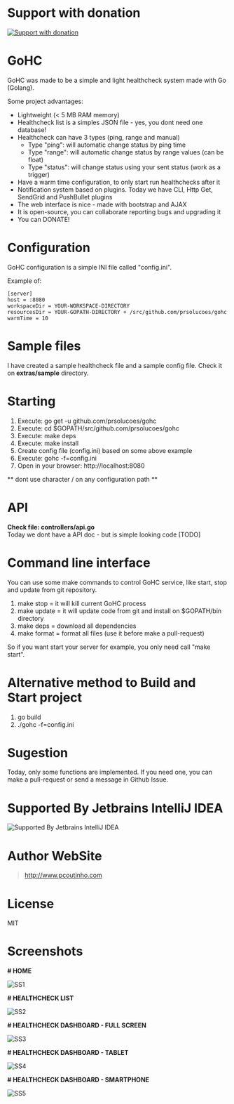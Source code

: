 # Support with donation
[![Support with donation](http://donation.pcoutinho.com/images/donate-button.png)](http://donation.pcoutinho.com/)

# GoHC

GoHC was made to be a simple and light healthcheck system made with Go (Golang).

Some project advantages:
- Lightweight (< 5 MB RAM memory)
- Healthcheck list is a simples JSON file - yes, you dont need one database!
- Healthcheck can have 3 types (ping, range and manual)
  - Type "ping": will automatic change status by ping time
  - Type "range": will automatic change status by range values (can be float)
  - Type "status": will change status using your sent status (work as a trigger)
- Have a warm time configuration, to only start run healthchecks after it
- Notification system based on plugins. Today we have CLI, Http Get, SendGrid and PushBullet plugins
- The web interface is nice - made with bootstrap and AJAX
- It is open-source, you can collaborate reporting bugs and upgrading it
- You can DONATE!

# Configuration

GoHC configuration is a simple INI file called "config.ini".

Example of:

```
[server]
host = :8080
workspaceDir = YOUR-WORKSPACE-DIRECTORY
resourcesDir = YOUR-GOPATH-DIRECTORY + /src/github.com/prsolucoes/gohc
warmTime = 10
```

# Sample files

I have created a sample healthcheck file and a sample config file. Check it on **extras/sample** directory.

# Starting

1. Execute: go get -u github.com/prsolucoes/gohc
2. Execute: cd $GOPATH/src/github.com/prsolucoes/gohc
3. Execute: make deps  
4. Execute: make install  
5. Create config file (config.ini) based on some above example  
6. Execute: gohc -f=config.ini
7. Open in your browser: http://localhost:8080  

** dont use character / on any configuration path **

# API

**Check file: controllers/api.go**  
Today we dont have a API doc - but is simple looking code [TODO]  

# Command line interface

You can use some make commands to control GoHC service, like start, stop and update from git repository.

1. make stop   = it will kill current GoHC process
2. make update = it will update code from git and install on $GOPATH/bin directory
3. make deps   = download all dependencies
4. make format = format all files (use it before make a pull-request)

So if you want start your server for example, you only need call "make start".

# Alternative method to Build and Start project

1. go build
2. ./gohc -f=config.ini

# Sugestion

Today, only some functions are implemented. If you need one, you can make a pull-request or send a message in Github Issue.

# Supported By Jetbrains IntelliJ IDEA

![Supported By Jetbrains IntelliJ IDEA](https://github.com/prsolucoes/gohc/raw/master/extras/jetbrains/logo.png "Supported By Jetbrains IntelliJ IDEA")

# Author WebSite

> http://www.pcoutinho.com

# License

MIT

# Screenshots

**# HOME**

![SS1](https://github.com/prsolucoes/gohc/raw/master/extras/screenshots/screenshot1.png "Screenshot 1")

**# HEALTHCHECK LIST**

![SS2](https://github.com/prsolucoes/gohc/raw/master/extras/screenshots/screenshot2.png "Screenshot 2")

**# HEALTHCHECK DASHBOARD - FULL SCREEN**

![SS3](https://github.com/prsolucoes/gohc/raw/master/extras/screenshots/screenshot3.png "Screenshot 3")

**# HEALTHCHECK DASHBOARD - TABLET**

![SS4](https://github.com/prsolucoes/gohc/raw/master/extras/screenshots/screenshot4.png "Screenshot 4")

**# HEALTHCHECK DASHBOARD - SMARTPHONE**

![SS5](https://github.com/prsolucoes/gohc/raw/master/extras/screenshots/screenshot5.png "Screenshot 5")


